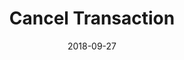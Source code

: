 ---
title: Cancel Transaction
linktitle: Cancel Transaction
description: Cancel a delayed transaction
date: 2018-09-27
publishdate: 2018-09-27
lastmod: 2018-09-27
categories: [eosc-tx-commands]
keywords: []
menu:
  docs:
    parent: "eosc-tx-commands"
    identifier: eosc_tx_cancel
    weight: 40
weight: 40
sections_weight: 40
draft: false
aliases: []
toc: false
auto_content: true
---
